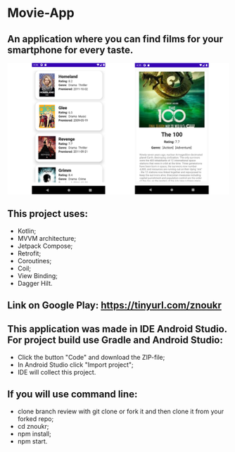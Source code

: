 # Movie-App
## An application where you can find films for your smartphone for every taste.
![Screenshot](screen1.png)
## This project uses:
* Kotlin;
* MVVM architecture;
* Jetpack Compose;
* Retrofit;
* Coroutines;
* Coil;
* View Binding;
* Dagger Hilt.
## Link on Google Play: https://tinyurl.com/znoukr
## This application was made in IDE Android Studio. For project build use Gradle and Android Studio:
* Click the button "Code" and download the ZIP-file;
* In Android Studio click "Import project";
* IDE will collect this project.
## If you will use command line:
* clone branch review with git clone or fork it and then clone it from your forked repo;
* cd znoukr;
* npm install;
* npm start.
